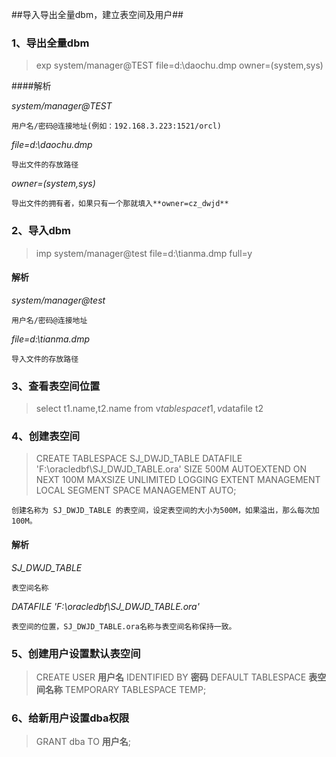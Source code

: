 ##导入导出全量dbm，建立表空间及用户##

### 1、导出全量dbm ###

> exp system/manager@TEST file=d:\daochu.dmp owner=(system,sys)

####解析

*system/manager@TEST*   

	用户名/密码@连接地址(例如：192.168.3.223:1521/orcl)

*file=d:\daochu.dmp*    

	导出文件的存放路径

*owner=(system,sys)*    

	导出文件的拥有者，如果只有一个那就填入**owner=cz_dwjd**


### 2、导入dbm ###
> imp system/manager@test  file=d:\tianma.dmp full=y

#### 解析 ####

*system/manager@test*

	用户名/密码@连接地址

*file=d:\tianma.dmp*

	导入文件的存放路径


### 3、查看表空间位置 ###

> select t1.name,t2.name from v$tablespace t1,v$datafile t2


### 4、创建表空间 ###

> CREATE TABLESPACE SJ\_DWJD\_TABLE
    DATAFILE 'F:\oracledbf\SJ\_DWJD_TABLE.ora'
    SIZE 500M AUTOEXTEND ON NEXT 100M MAXSIZE UNLIMITED
    LOGGING EXTENT MANAGEMENT LOCAL SEGMENT SPACE MANAGEMENT AUTO;

    创建名称为 SJ_DWJD_TABLE 的表空间，设定表空间的大小为500M，如果溢出，那么每次加100M。


#### 解析 ####
*SJ\_DWJD\_TABLE*

    表空间名称

*DATAFILE 'F:\oracledbf\SJ_DWJD_TABLE.ora'*

    表空间的位置，SJ_DWJD_TABLE.ora名称与表空间名称保持一致。


### 5、创建用户设置默认表空间 ###

> CREATE USER **用户名** IDENTIFIED BY **密码**
DEFAULT TABLESPACE **表空间名称**
TEMPORARY TABLESPACE TEMP;

### 6、给新用户设置dba权限 ###
> GRANT dba TO **用户名**;

